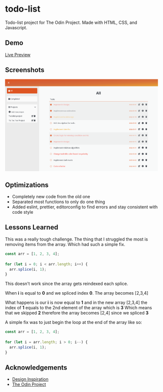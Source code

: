 # todo-list

Todo-list project for The Odin Project. Made with HTML, CSS, and Javascript.

## Demo

[Live Preview](https://nevz9.github.io/todo-list/)

## Screenshots

![App Screenshot](preview.png)

## Optimizations

- Completely new code from the old one
- Separated most functions to only do one thing
- Added eslint, prettier, editorconfig to find errors and stay consistent with code style

## Lessons Learned

This was a really tough challenge. The thing that I struggled the most is removing items from the array. Which had such a simple fix.

```js
const arr = [1, 2, 3, 4];

for (let i = 0; i < arr.length; i++) {
  arr.splice(i, 1);
}
```

This doesn't work since the array gets reindexed each splice.

When **i** is equal to **0** and we spliced index **0**. The array becomes [2,3,4]

What happens is our **i** is now equal to **1** and in the new array [2,3,4] the index of **1** equals to the 2nd element of the array which is **3**
Which means that we skipped **2** therefore the array becomes [2,4] since we spliced **3**

A simple fix was to just begin the loop at the end of the array like so:

```js
const arr = [1, 2, 3, 4];

for (let i = arr.length; i > 0; i--) {
  arr.splice(i, 1);
}
```

## Acknowledgements

- [Design Inspiration](https://mooniidev.github.io/todo-list/)
- [The Odin Project](https://www.theodinproject.com/)

